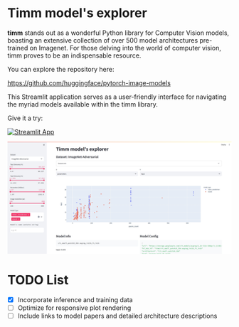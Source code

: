 # Timm model's explorer

**timm** stands out as a wonderful Python library for Computer Vision models, boasting an extensive collection of over 500 model architectures pre-trained on Imagenet. For those delving into the world of computer vision, timm proves to be an indispensable resource.

You can explore the repository here:

https://github.com/huggingface/pytorch-image-models


This Streamlit application serves as a user-friendly interface for navigating the myriad models available within the timm library.

Give it a try:

[![Streamlit App](https://static.streamlit.io/badges/streamlit_badge_black_white.svg)](https://timm-model-explorer.streamlit.app/)

![alt text](timm-model-explorer.jpg "Title")

# TODO List

- [x] Incorporate inference and training data
- [ ] Optimize for responsive plot rendering
- [ ] Include links to model papers and detailed architecture descriptions